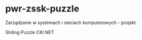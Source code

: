 # pwr-zssk-puzzle

Zarządzanie w systemach i sieciach komputerowych - projekt.

Sliding Puzzle C#/.NET
